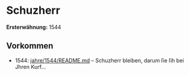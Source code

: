 # Schuzherr

**Ersterwähnung:** 1544

## Vorkommen
- 1544: [jahre/1544/README.md](../jahre/1544/README.md) – Schuzherr bleiben, darum ſie
ſih bei Jhren Kurf...
